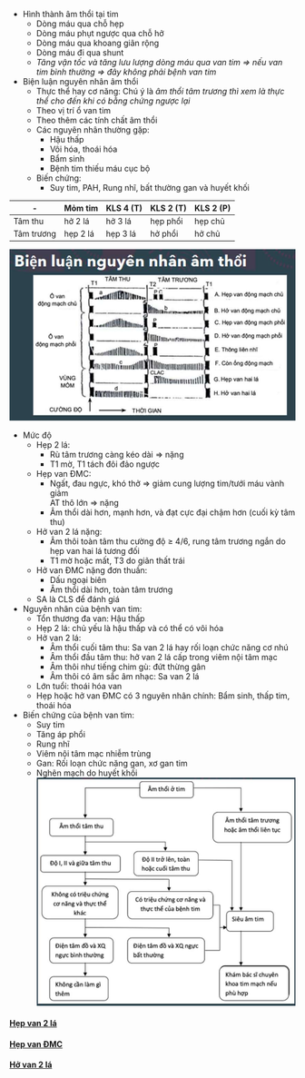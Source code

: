 - Hình thành âm thổi tại tim
	- Dòng máu qua chỗ hẹp
	- Dòng máu phụt ngược qua chỗ hở
	- Dòng máu qua khoang giãn rộng
	- Dòng máu đi qua shunt
	- _Tăng vận tốc và tăng lưu lượng dòng máu qua van tim => nếu van tim bình thường => đây không phải bệnh van tim_
- Biện luận nguyên nhân âm thổi
	- Thực thể hay cơ năng: Chú ý là _âm thổi tâm trương thì xem là thực thể cho đến khi có bằng chứng ngược lại_
	- Theo vị trí ổ van tim
	- Theo thêm các tính chất âm thổi
	- Các nguyên nhân thường gặp:
		- Hậu thấp
		- Vôi hóa, thoái hóa
		- Bẩm sinh
		- Bệnh tim thiếu máu cục bộ
	- Biến chứng:
		- Suy tim, PAH, Rung nhĩ, bất thường gan và huyết khối

| -          | Mỏm tim  | KLS 4 (T) | KLS 2 (T) | KLS 2 (P) |
| ---------- | -------- | --------- | --------- | --------- |
| Tâm thu    | hở 2 lá  | hở 3 lá   | hẹp phổi  | hẹp chủ   |
| Tâm trương | hẹp 2 lá | hẹp 3 lá  | hở phổi   | hở chủ    |


![Buổi 7-Hệ Tim mạch (Nội)-1687360745218.jpeg](../../../../200%20Files/image/image/Bu%E1%BB%95i%207-H%E1%BB%87%20Tim%20m%E1%BA%A1ch%20(N%E1%BB%99i)-1687360745218.jpeg)
- Mức độ
	- Hẹp 2 lá:
		- Rù tâm trương càng kéo dài => nặng
		- T1 mờ, T1 tách đôi đảo ngược
	- Hẹp van ĐMC:
		- Ngất, đau ngực, khó thở => giảm cung lượng tim/tưới máu vành giảm  
		AT thô lớn => nặng
		- Âm thổi dài hơn, mạnh hơn, và đạt cực đại chậm hơn (cuối kỳ tâm thu)
	- Hở van 2 lá nặng:
		- Âm thôi toàn tâm thu cường độ ≥ 4/6, rung tâm trương ngắn do hẹp van hai lá tương đối
		- T1 mờ hoặc mất, T3 do giãn thất trái
	- Hở van ĐMC nặng đơn thuần:
		- Dấu ngoại biên
		- Âm thổi dài hơn, toàn tâm trương
	- SA là CLS để đánh giá
- Nguyên nhân của bệnh van tim:
	- Tổn thương đa van: Hậu thấp
	- Hẹp 2 lá: chủ yếu là hậu thấp và có thể có vôi hóa
	- Hở van 2 lá:
		- Âm thổi cuối tâm thu: Sa van 2 lá hay rối loạn chức năng cơ nhú
		- Âm thổi đầu tâm thu: hở van 2 lá cấp trong viêm nội tâm mạc
		- Âm thôi như tiếng chim gù: đứt thừng gân
		- Âm thôi có âm sắc âm nhạc: Sa van 2 lá
	- Lớn tuổi: thoái hóa van
	- Hẹp hoặc hở van ĐMC có 3 nguyên nhân chính: Bẩm sinh, thấp tim, thoái hóa
- Biến chứng của bệnh van tim:
	- Suy tim
	- Tăng áp phổi
	- Rung nhĩ
	- Viêm nội tâm mạc nhiễm trùng
	- Gan: Rối loạn chức năng gan, xơ gan tim
	- Nghẽn mạch do huyết khối
![Buổi 7-Hệ Tim mạch (Nội)-1687360779190.jpeg](../../../../200%20Files/image/image/Bu%E1%BB%95i%207-H%E1%BB%87%20Tim%20m%E1%BA%A1ch%20(N%E1%BB%99i)-1687360779190.jpeg)


#### [Hẹp van 2 lá](../../../../H%E1%BA%B9p%20van%202%20l%C3%A1.md)
#### [Hẹp van ĐMC](../../../../H%E1%BA%B9p%20van%20%C4%90MC.md)
#### [Hở van 2 lá](../../../../H%E1%BB%9F%20van%202%20l%C3%A1.md)